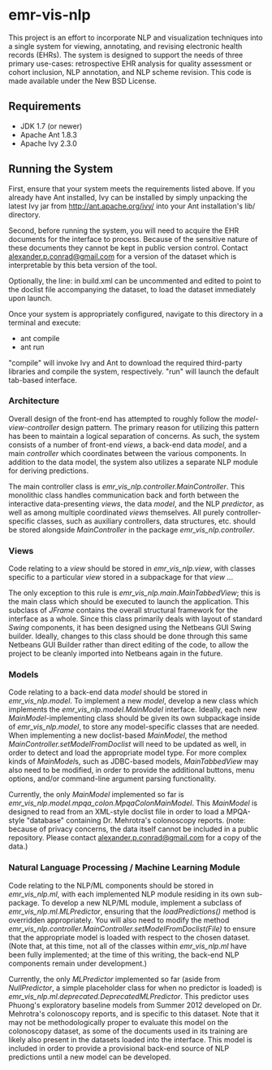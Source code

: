emr-vis-nlp
===========

This project is an effort to incorporate NLP and visualization
techniques into a single system for viewing, annotating, and revising
electronic health records (EHRs). The system is designed to support the
needs of three primary use-cases: retrospective EHR analysis for quality
assessment or cohort inclusion, NLP annotation, and NLP scheme revision.
This code is made available under the New BSD License.

Requirements
------------

-   JDK 1.7 (or newer)
-   Apache Ant 1.8.3
-   Apache Ivy 2.3.0

Running the System
------------------

First, ensure that your system meets the requirements listed above. If
you already have Ant installed, Ivy can be installed by simply unpacking
the latest Ivy jar from http://ant.apache.org/ivy/ into your Ant
installation's lib/ directory.

Second, before running the system, you will need to acquire the EHR
documents for the interface to process. Because of the sensitive nature
of these documents they cannot be kept in public version control.
Contact alexander.p.conrad@gmail.com for a version of the dataset which
is interpretable by this beta version of the tool.

Optionally, the line: in build.xml can be uncommented and edited to
point to the doclist file accompanying the dataset, to load the dataset
immediately upon launch.

Once your system is appropriately configured, navigate to this directory
in a terminal and execute:

-   ant compile
-   ant run

"compile" will invoke Ivy and Ant to download the required third-party
libraries and compile the system, respectively. "run" will launch the
default tab-based interface.

### Architecture

Overall design of the front-end has attempted to roughly follow the
*model-view-controller* design pattern. The primary reason for utilizing
this pattern has been to maintain a logical separation of concerns. As
such, the system consists of a number of front-end *views*, a back-end
data *model*, and a main *controller* which coordinates between the
various components. In addition to the data model, the system also
utilizes a separate NLP module for deriving predictions.

The main controller class is *emr\_vis\_nlp.controller.MainController*.
This monolithic class handles communication back and forth between the
interactive data-presenting *views*, the data *model*, and the NLP
*predictor*, as well as among multiple coordinated *views* themselves.
All purely controller-specific classes, such as auxiliary controllers,
data structures, etc. should be stored alongside *MainController* in the
package *emr\_vis\_nlp.controller*.

### Views

Code relating to a *view* should be stored in *emr\_vis\_nlp.view*, with
classes specific to a particular *view* stored in a subpackage for that
*view* ...

The only exception to this rule is *emr\_vis\_nlp.main.MainTabbedView*;
this is the main class which should be executed to launch the
application. This subclass of *JFrame* contains the overall structural
framework for the interface as a whole. Since this class primarily deals
with layout of standard *Swing* components, it has been designed using
the Netbeans GUI Swing builder. Ideally, changes to this class should be
done through this same Netbeans GUI Builder rather than direct editing
of the code, to allow the project to be cleanly imported into Netbeans
again in the future.

### Models

Code relating to a back-end data *model* should be stored in
*emr\_vis\_nlp.model*. To implement a new *model*, develop a new class
which implements the *emr\_vis\_nlp.model.MainModel* interface. Ideally,
each new *MainModel*-implementing class should be given its own
subpackage inside of *emr\_vis\_nlp.model*, to store any model-specific
classes that are needed. When implementing a new doclist-based
*MainModel*, the method *MainController.setModelFromDoclist* will need
to be updated as well, in order to detect and load the appropriate model
type. For more complex kinds of *MainModel*s, such as JDBC-based models,
*MainTabbedView* may also need to be modified, in order to provide the
additional buttons, menu options, and/or command-line argument parsing
functionality.

Currently, the only *MainModel* implemented so far is
*emr\_vis\_nlp.model.mpqa\_colon.MpqaColonMainModel*. This *MainModel*
is designed to read from an XML-style doclist file in order to load a
MPQA-style "database" containing Dr. Mehrotra's colonoscopy reports.
(note: because of privacy concerns, the data itself cannot be included
in a public repository. Please contact
[alexander.p.conrad@gmail.com](mailto:alexander.p.conrad@gmail.com) for
a copy of the data.)

### Natural Language Processing / Machine Learning Module

Code relating to the NLP/ML components should be stored in
*emr\_vis\_nlp.ml*, with each implemented NLP module residing in its own
sub-package. To develop a new NLP/ML module, implement a subclass of
*emr\_vis\_nlp.ml.MLPredictor*, ensuring that the *loadPredictions()*
method is overridden appropriately. You will also need to modify the
method
*emr\_vis\_nlp.controller.MainController.setModelFromDoclist(File)* to
ensure that the appropriate model is loaded with respect to the chosen
dataset. (Note that, at this time, not all of the classes within
*emr\_vis\_nlp.ml* have been fully implemented; at the time of this
writing, the back-end NLP components remain under development.)

Currently, the only *MLPredictor* implemented so far (aside from
*NullPredictor*, a simple placeholder class for when no predictor is
loaded) is *emr\_vis\_nlp.ml.deprecated.DeprecatedMLPredictor*. This
predictor uses Phuong's exploratory baseline models from Summer 2012
developed on Dr. Mehrotra's colonoscopy reports, and is specific to this
dataset. Note that it may not be methodologically proper to evaluate
this model on the colonoscopy dataset, as some of the documents used in
its training are likely also present in the datasets loaded into the
interface. This model is included in order to provide a provisional
back-end source of NLP predictions until a new model can be developed.
